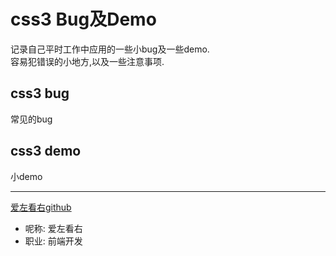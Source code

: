 # css3 Bug及Demo<br/>  
记录自己平时工作中应用的一些小bug及一些demo.<br/> 
容易犯错误的小地方,以及一些注意事项.

## css3 bug
常见的bug

## css3 demo
小demo


---
[爱左看右github](https://github.com/msleft)  
* 呢称: 爱左看右
* 职业: 前端开发
